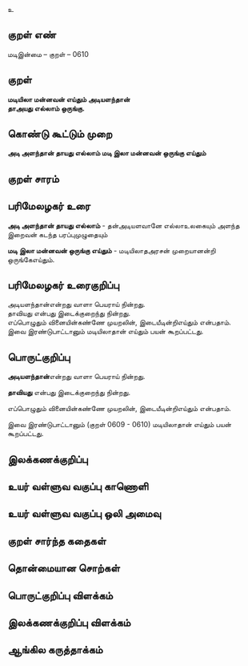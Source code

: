 உ

## குறள் எண் 

மடிஇன்மை  – குறள் – 0610  

## குறள் 

**மடியிலா மன்னவன் எய்தும் அடியளந்தான்  
தாஅயது எல்லாம் ஒருங்கு.**  

## கொண்டு கூட்டும் முறை

**அடி அளந்தான் தாயது எல்லாம் மடி இலா மன்னவன் ஒருங்கு எய்தும்**  

## குறள் சாரம் 


## பரிமேலழகர் உரை

**அடி அளந்தான் தாயது எல்லாம்** - தன்அடியளவானே எல்லாஉலகையும் அளந்த இறைவன் கடந்த பரப்புமுழுதையும்  

**மடி இலா மன்னவன் ஒருங்கு எய்தும்** - மடியிலாதஅரசன் முறையானன்றி ஒருங்கேஎய்தும்.  

## பரிமேலழகர் உரைகுறிப்பு   

அடியளந்தான்என்றது வாளா பெயராய் நின்றது.  
தாவியது என்பது இடைக்குறைந்து நின்றது.  
எப்பொழுதும் வினையின்கண்ணே முயறலின், இடையீடின்றிஎய்தும் என்பதாம்.  
இவை இரண்டுபாட்டானும் மடியிலாதான் எய்தும் பயன் கூறப்பட்டது.   

## பொருட்குறிப்பு 

**அடியளந்தான்**என்றது வாளா பெயராய் நின்றது.  

**தாவியது** என்பது இடைக்குறைந்து நின்றது.  

எப்பொழுதும் வினையின்கண்ணே முயறலின், இடையீடின்றிஎய்தும் என்பதாம்.  

இவை இரண்டுபாட்டானும் (குறள் 0609 - 0610) மடியிலாதான் எய்தும் பயன் கூறப்பட்டது.   

## இலக்கணக்குறிப்பு  


## உயர் வள்ளுவ வகுப்பு காணொளி


## உயர் வள்ளுவ வகுப்பு ஒலி அமைவு 

 
## குறள் சார்ந்த கதைகள் 


## தொன்மையான சொற்கள்


## பொருட்குறிப்பு விளக்கம்


## இலக்கணக்குறிப்பு விளக்கம்


## ஆங்கில கருத்தாக்கம் 


